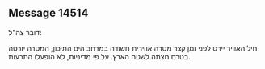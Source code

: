 ## Message 14514

דובר צה"ל:

חיל האוויר יירט לפני זמן קצר מטרה אווירית חשודה במרחב הים התיכון, המטרה יורטה בטרם חצתה לשטח הארץ.
על פי מדיניות, לא הופעלו התרעות.

